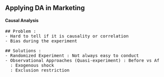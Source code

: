 ## Applying DA in Marketing

#### Causal Analysis
<pre>
## Problem : 
- Hard to tell if it is causality or correlation
- Bias during the experiment

## Solutions :
- Randomized Experiment : Not always easy to conduct
- Observational Approaches (Quasi-experiment) : Before vs After
  : Exogenous shock 
  : Exclusion restriction
</pre>
